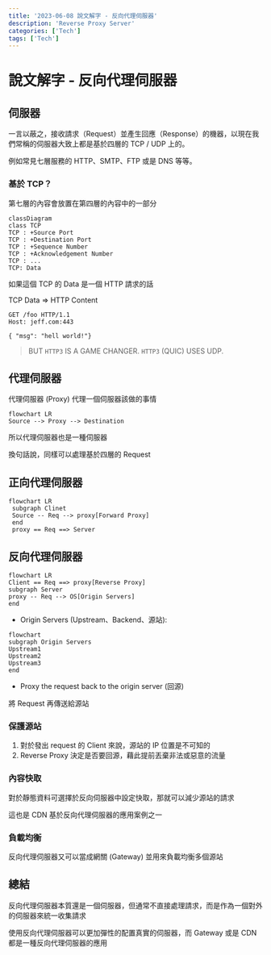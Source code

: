 ```yaml
---
title: '2023-06-08 說文解字 - 反向代理伺服器'
description: 'Reverse Proxy Server'
categories: ['Tech']
tags: ['Tech']
---
```


# 說文解字 - 反向代理伺服器

## 伺服器

 一言以蔽之，接收請求（Request）並產生回應（Response）的機器，以現在我們常稱的伺服器大致上都是基於四層的 TCP / UDP 上的。

 例如常見七層服務的 HTTP、SMTP、FTP 或是 DNS 等等。

### 基於 TCP？

第七層的內容會放置在第四層的內容中的一部分

```mermaid
classDiagram
class TCP
TCP : +Source Port
TCP : +Destination Port
TCP : +Sequence Number
TCP : +Acknowledgement Number
TCP : ...
TCP: Data
```

如果這個 TCP 的 Data 是一個 HTTP 請求的話

TCP Data => HTTP Content

```http
GET /foo HTTP/1.1
Host: jeff.com:443

{ "msg": "hell world!"}
```

> BUT `HTTP3` IS A GAME CHANGER. `HTTP3` (QUIC) USES UDP.

## 代理伺服器

代理伺服器 (Proxy) 代理一個伺服器該做的事情

```mermaid
flowchart LR
Source --> Proxy --> Destination
```

所以代理伺服器也是一種伺服器

換句話說，同樣可以處理基於四層的 Request

## 正向代理伺服器

```mermaid
flowchart LR
 subgraph Clinet
 Source -- Req --> proxy[Forward Proxy]
 end
 proxy == Req ==> Server
```

## 反向代理伺服器

```mermaid
flowchart LR
Client == Req ==> proxy[Reverse Proxy]
subgraph Server
proxy -- Req --> OS[Origin Servers]
end
```

- Origin Servers (Upstream、Backend、源站):

```mermaid
flowchart
subgraph Origin Servers
Upstream1
Upstream2
Upstream3
end
```

- Proxy the request back to the origin server (回源)

將 Request 再傳送給源站

### 保護源站

1. 對於發出 request 的 Client 來說，源站的 IP 位置是不可知的
2. Reverse Proxy 決定是否要回源，藉此提前丟棄非法或惡意的流量

### 內容快取

對於靜態資料可選擇於反向伺服器中設定快取，那就可以減少源站的請求

這也是 CDN 基於反向代理伺服器的應用案例之一

### 負載均衡

反向代理伺服器又可以當成網關 (Gateway) 並用來負載均衡多個源站

## 總結

反向代理伺服器本質還是一個伺服器，但通常不直接處理請求，而是作為一個對外的伺服器來統一收集請求

使用反向代理伺服器可以更加彈性的配置真實的伺服器，而 Gateway 或是 CDN 都是一種反向代理伺服器的應用